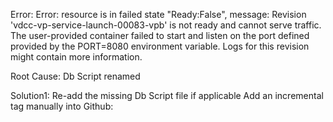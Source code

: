 Error:
Error: resource is in failed state "Ready:False", message: Revision 'vdcc-vp-service-launch-00083-vpb' is not ready and cannot serve traffic. The user-provided container failed to start and listen on the port defined provided by the PORT=8080 environment variable. Logs for this revision might contain more information.

Root Cause:
Db Script renamed

Solution1:
Re-add the missing Db Script file if applicable
Add an incremental tag manually into Github:


